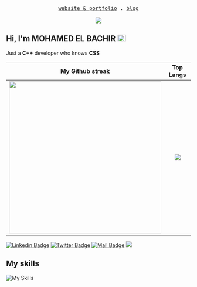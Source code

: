 <p align="center">
  <samp>
        <a href="https://bachdev.vercel.app" target='_blank'>website & portfolio</a> .
    <a href="https://bachdev.vercel.app/blog" target='_blank'>blog</a> 
  </samp>
  <br/>
  <br/>
  <img src="https://komarev.com/ghpvc/?username=mohamedelbachir&color=blue&label=Profile%20Views"/>
</p>
<!--<img width=100% src="https://capsule-render.vercel.app/api?type=waving&color=2AA1EA&height=125&section=header"/>-->

<h2 class="flex">Hi, I'm MOHAMED EL BACHIR <img src='https://github.com/yammadev/flag-icons/blob/master/png/CM@2x.png?raw=true' width='23' height='18'></h2>

Just a **C++** developer who knows **CSS**

<!---[![Daniel's github stats](https://github-stats-me.vercel.app/api?username=mohamedelbachir&show_icons=true&theme=radical)](https://github.com/mohamedelbachir/github-readme-stats)-->
|                             My Github streak                                                                        |                                             Top Langs                                                      |
| :----------------------------------------------------------------------------------------------------------------: | :-------------------------------------------------------------------------------------------------------------: |
|<img src="https://streak-stats.demolab.com?user=mohamedelbachir&theme=dark" width="415px"/> | <img src="https://github-readme-stats.vercel.app/api/top-langs/?username=mohamedelbachir&layout=compact&theme=github_dark"/> |

<!--[![Top Langs]()](https://github.com/mohamedelbachir/github-readme-stats)-->
<!--[![GitHub Streak]()](https://github.com/mohamedelbachir/scheduler)-->

[![Linkedin Badge](https://img.shields.io/badge/-My%20Linkedin-0e76a8?style=flat&labelColor=0e76a8&logo=linkedin&logoColor=white)](https://www.linkedin.com/in/mohamed-el-bachir)
[![Twitter Badge](https://img.shields.io/badge/-My%20Twitter-1ca0f1?style=flat&labelColor=1ca0f1&logo=x&logoColor=white&link=https://twitter.com/Mohamed_El_BN)](https://twitter.com/Mohamed_El_BN)
[![Mail Badge](https://img.shields.io/badge/-mail-c0392b?style=flat&labelColor=c0392b&logo=gmail&logoColor=white)](mailto:mohamedelbachirboubanganadakou@gmail.com)
[![](https://img.shields.io/github/followers/mohamedelbachir?label=GitHub%20Followers)](https://github.com/mohamedelbachir)
## My skills
![My Skills](https://skillicons.dev/icons?i=cpp,c,js,ts,astro,nextjs,git,cmake,vite,materialui,markdown,firebase,tailwind,github,react,html,css,jquery,py,vercel,sass,vscode,styledcomponents,nodejs&perline=15)

<!--<img width=100% src="https://capsule-render.vercel.app/api?type=waving&color=2AA1EA&height=125&section=footer"/>-->
<!---
mohamedelbachir/mohamedelbachir is a ✨ special ✨ repository because its `README.md` (this file) appears on your GitHub profile.
You can click the Preview link to take a look at your changes.
--->
